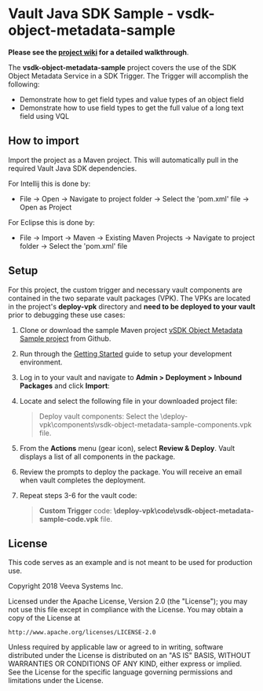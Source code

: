 # Vault Java SDK Sample - vsdk-object-metadata-sample

**Please see the [project wiki](https://github.com/veeva/vsdk-object-metadata-service-sample/wiki) for a detailed walkthrough**.

The **vsdk-object-metadata-sample** project covers the use of the SDK Object Metadata Service in a SDK Trigger. The Trigger will accomplish the following:

- Demonstrate how to get field types and value types of an object field
- Demonstrate how to use field types to get the full value of a long text field using VQL


## How to import

Import the project as a Maven project. This will automatically pull in the required Vault Java SDK dependencies. 

For Intellij this is done by:
-	File -> Open -> Navigate to project folder -> Select the 'pom.xml' file -> Open as Project

For Eclipse this is done by:
-	File -> Import -> Maven -> Existing Maven Projects -> Navigate to project folder -> Select the 'pom.xml' file


## Setup

For this project, the custom trigger and necessary vault components are contained in the two separate vault packages (VPK). The VPKs are located in the project's **deploy-vpk** directory  and **need to be deployed to your vault** prior to debugging these use cases:

1.  Clone or download the sample Maven project [vSDK Object Metadata Sample project](https://github.com/veeva/vsdk-object-metadata-sample) from Github.
2.  Run through the [Getting Started](https://developer.veevavault.com/sdk/#Getting_Started) guide to setup your development environment.
3.  Log in to your vault and navigate to **Admin > Deployment > Inbound Packages** and click **Import**:
4.  Locate and select the following file in your downloaded project file:

    >Deploy vault components: Select the \deploy-vpk\components\vsdk-object-metadata-sample-components.vpk file.
 
5.  From the **Actions** menu (gear icon), select **Review & Deploy**. Vault displays a list of all components in the package.   
6.  Review the prompts to deploy the package. You will receive an email when vault completes the deployment.
7.  Repeat steps 3-6 for the vault code:
    
    > **Custom Trigger** code: **\deploy-vpk\code\vsdk-object-metadata-sample-code.vpk** file.

 
## License

This code serves as an example and is not meant to be used for production use.

Copyright 2018 Veeva Systems Inc.
 
Licensed under the Apache License, Version 2.0 (the "License");
you may not use this file except in compliance with the License.
You may obtain a copy of the License at
 
    http://www.apache.org/licenses/LICENSE-2.0

Unless required by applicable law or agreed to in writing, software
distributed under the License is distributed on an "AS IS" BASIS,
WITHOUT WARRANTIES OR CONDITIONS OF ANY KIND, either express or implied.
See the License for the specific language governing permissions and
limitations under the License.
